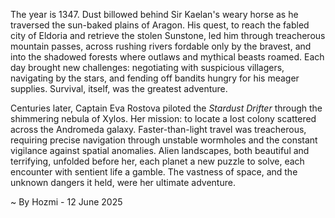 
The year is 1347.  Dust billowed behind Sir Kaelan's weary horse as he traversed the sun-baked plains of Aragon.  His quest, to reach the fabled city of Eldoria and retrieve the stolen Sunstone, led him through treacherous mountain passes, across rushing rivers fordable only by the bravest, and into the shadowed forests where outlaws and mythical beasts roamed. Each day brought new challenges:  negotiating with suspicious villagers, navigating by the stars, and fending off bandits hungry for his meager supplies.  Survival, itself, was the greatest adventure.

Centuries later, Captain Eva Rostova piloted the *Stardust Drifter* through the shimmering nebula of Xylos. Her mission: to locate a lost colony scattered across the Andromeda galaxy.  Faster-than-light travel was treacherous, requiring precise navigation through unstable wormholes and the constant vigilance against spatial anomalies.  Alien landscapes, both beautiful and terrifying, unfolded before her, each planet a new puzzle to solve, each encounter with sentient life a gamble.  The vastness of space, and the unknown dangers it held, were her ultimate adventure.

~ By Hozmi - 12 June 2025
